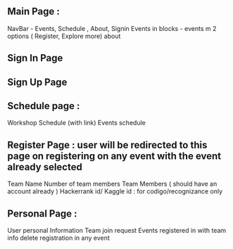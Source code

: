 ## Main Page :
NavBar  - Events, Schedule , About, Signin
Events in blocks - events m 2 options ( Register, Explore more)
about

## Sign In Page

## Sign Up Page

## Schedule page :
Workshop Schedule (with link)
Events schedule

## Register Page : user will be redirected to this page on registering on any event with the event already selected
Team Name
Number of team members
Team Members ( should have an account already )
Hackerrank id/ Kaggle id : for codigo/recognizance only

## Personal Page :
User personal Information
Team join request
Events registered in with team info
delete registration in any event
